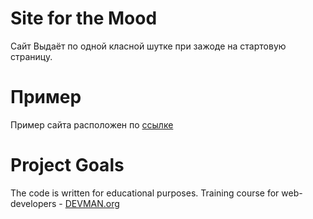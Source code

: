 # Site for the Mood

Сайт Выдаёт по одной класной шутке при зажоде на стартовую страницу.

# Пример

Пример сайта расположен по [ссылке](https://alt90@github.io/mood.html)

# Project Goals

The code is written for educational purposes. Training course for web-developers - [DEVMAN.org](https://devman.org)
